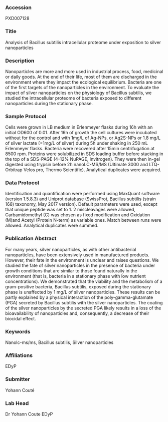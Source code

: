 ### Accession
PXD007128

### Title
Analysis of Bacillus subtilis intracellular proteome under exposition to silver nanoparticles

### Description
Nanoparticles are more and more used in industrial process, food, medicinal or daily goods. At the end of their life, most of them are discharged in the environment where they impact the ecological equilibrium. Bacteria are one of the first targets of the nanoparticles in the environment. To evaluate the impact of silver nanoparticles on the physiology of Bacillus subtilis, we studied the intracellular proteome of bacteria exposed to different nanoparticles during the stationary phase.

### Sample Protocol
Cells were grown in LB medium in Erlenmeyer flasks during 16h with an initial OD600 of 0.01. After 16h of growth the cell cultures were incubated without for the control and with 1mg/L of Ag-NPs, or Ag2S-NPs or 1.8 mg/L of silver lactate (=1mg/L of silver) during 5h under shaking in 250 mL Erlenmeyer flasks.  Bacteria were recovered after 15min centrifugation at 8500 rpm. Proteins were solubilized in SDS loading buffer before stacking in the top of a SDS-PAGE (4-12% NuPAGE, Invitrogen). They were then in-gel digested using trypsin before 2h nanoLC-MS/MS (Ultimate 3000 and LTQ-Orbitrap Velos pro, Thermo Scientific). Analytical duplicates were acquired.

### Data Protocol
Identification and quantification were performed using MaxQuant software (version 1.5.8.3) and Uniprot database (SwissProt, Bacillus subtilis (strain 168) taxonomy, May 2017 version). Default parameters were used, except that unique peptide was set to 1. 2 miscleavages were allowed, Carbamidomethyl (C) was chosen as fixed modification and Oxidation (M)and Acetyl (Protein N-term) as variable ones. Match between runs were allowed. Analytical duplicates were summed.

### Publication Abstract
For many years, silver nanoparticles, as with other antibacterial nanoparticles, have been extensively used in manufactured products. However, their fate in the environment is unclear and raises questions. We studied the fate of silver nanoparticles in the presence of bacteria under growth conditions that are similar to those found naturally in the environment (that is, bacteria in a stationary phase with low nutrient concentrations). We demonstrated that the viability and the metabolism of a gram-positive bacteria, Bacillus subtilis, exposed during the stationary phase is unaffected by 1 mg/L of silver nanoparticles. These results can be partly explained by a physical interaction of the poly-gamma-glutamate (PGA) secreted by Bacillus subtilis with the silver nanoparticles. The coating of the silver nanoparticles by the secreted PGA likely results in a loss of the bioavailability of nanoparticles and, consequently, a decrease of their biocidal effect.

### Keywords
Nanolc-ms/ms, Bacillus subtilis, Silver nanoparticles

### Affiliations
EDyP

### Submitter
Yohann Couté

### Lab Head
Dr Yohann Coute
EDyP



